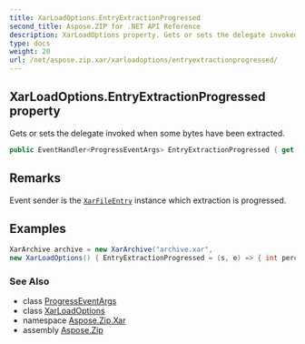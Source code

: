 ```yaml
---
title: XarLoadOptions.EntryExtractionProgressed
second_title: Aspose.ZIP for .NET API Reference
description: XarLoadOptions property. Gets or sets the delegate invoked when some bytes have been extracted
type: docs
weight: 20
url: /net/aspose.zip.xar/xarloadoptions/entryextractionprogressed/
---
```

## XarLoadOptions.EntryExtractionProgressed property

Gets or sets the delegate invoked when some bytes have been extracted.

```csharp
public EventHandler<ProgressEventArgs> EntryExtractionProgressed { get; set; }
```

## Remarks

Event sender is the [`XarFileEntry`](../../xarfileentry/) instance which extraction is progressed.

## Examples

```csharp
XarArchive archive = new XarArchive("archive.xar", 
new XarLoadOptions() { EntryExtractionProgressed = (s, e) => { int percent = (int)((100 * e.ProceededBytes) / ((XarFileEntry)s).Length); } })                 
```

### See Also

* class [ProgressEventArgs](../../../aspose.zip/progresseventargs/)
* class [XarLoadOptions](../)
* namespace [Aspose.Zip.Xar](../../xarloadoptions/)
* assembly [Aspose.Zip](../../../)


